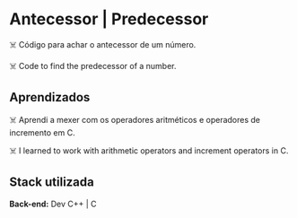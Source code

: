 # Antecessor | Predecessor

☠️ Código para achar o antecessor de um número.

☠️ Code to find the predecessor of a number.

## Aprendizados

☠️ Aprendi a mexer com os operadores aritméticos e 
operadores de incremento em C.

☠️ I learned to work with arithmetic operators and
increment operators in C.
## Stack utilizada

**Back-end:** Dev C++ | C
